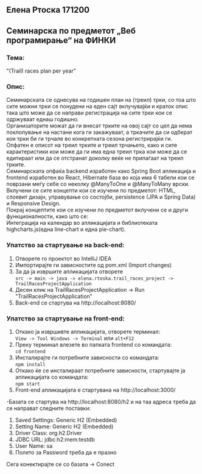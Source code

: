 ## Елена Ртоска 171200
## Семинарска по предметот „Веб програмирање“ на ФИНКИ

### Тема: 
"(Trail) races plan per year"

### Опис:
Семинарската се однесува на годишен план на (треил) трки, со тоа што сите можни трки се понудени на еден сајт вклучувајќи и краток 
опис така што може да се направи регистрација на сите трки кои се одржуваат еднаш годишно. <br />
Организаторите можат да ги внесат трките на овој сајт со цел да нема поклопување на настани кога ги закажуваат, а тркачите
да си одберат кои трки би ги трчале во конкретната сезона  регистрирајќи ги. <br />
Опфатен е описот на треил трките и треил трчањето, како и сите карактеристики кои може да ги има една треил трка кои може да се едитираат или да се отстранат доколку веќе не припаѓаат на треил трките. <br />
Семинарската опфаќа backend изработен како Spring Boot апликација и frontend изработен во React, Hibernate база во која има 6 табели кои
се поврзани меѓу себе со неколку @ManyToOne и @ManyToMany врски. <br />
Вклучени се сите концепти кои се изучени по предметот: HTML, слоевит дизајн, управување со состојби, persistence (JPA и Spring Data) и
Responsive Design. <br />
Покрај концептите кои се изучени по предметот вклучени се и други функционалности, како што се: <br />
Интеграција на календар во апликацијата и библиотеката highcharts.js(една line-chart и една pie-chart).

### Упатство за стартување на back-end:
1) Отворете го проектот во IntelliJ IDEA
2) Импортирајте ги зависностите од pom.xml (Import changes)
3) За да ја извршите апликацијата отворете <br />
```src -> main -> java -> elena.rtoska.trail_races_project -> TrailRacesProjectApplication```
4) Десен клик на TrailRacesProjectApplication -> Run "TrailRacesProjectApplication"
5) Back-end се стартува на http://localhost:8080/

### Упатство за стартување на front-end:
1) Откако ја извршивте апликацијата, отворете терминал: <br />
```View -> Tool Windows -> Terminal``` или ```alt+F12```
2) Преку терминал влезете во папката frontend со командата: <br />
```cd frontend```
3) Инсталирајте ги потребните зависности со командата: <br />
```npm install```
4) Откако ќе се инсталираат потребните зависности, стартувајте ја апликацијата со командата: <br />
```npm start```
5) Front-end апликацијата е стартувана на http://localhost:3000/

-Базата се стартува на http://localhost:8080/h2 и на таа адреса треба да се направат следните поставки:
1) Saved Settings: Generic H2 (Embedded)
2) Setting Name: Generic H2 (Embedded)
3) Driver Class: org.h2.Driver
4) JDBC URL: jdbc:h2:mem:testdb
5) User Name: sa
6) Полето за Password треба да е празно

Сега конектирајте се со базата -> Conect







